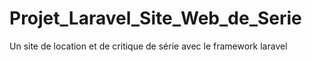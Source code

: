 # Projet_Laravel_Site_Web_de_Serie
Un site de location et de critique de série avec le framework laravel
